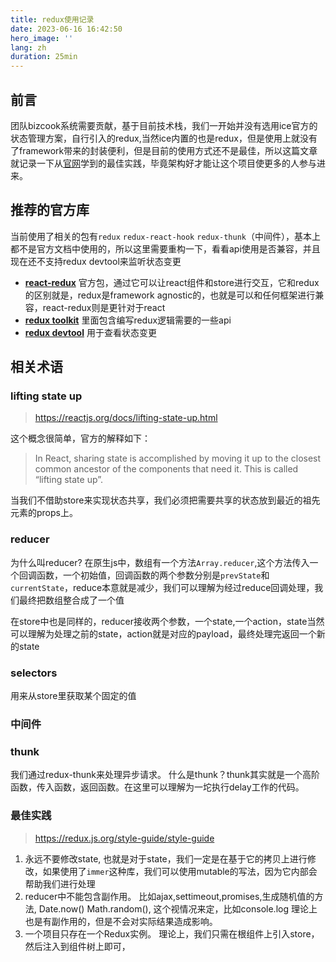 ```yaml
---
title: redux使用记录
date: 2023-06-16 16:42:50
hero_image: ''
lang: zh
duration: 25min
---
```


## 前言
团队bizcook系统需要贡献，基于目前技术栈，我们一开始并没有选用ice官方的状态管理方案，自行引入的redux,当然ice内置的也是redux，但是使用上就没有了framework带来的封装便利，但是目前的使用方式还不是最佳，所以这篇文章就记录一下从[官网](https://redux.js.org/tutorials/essentials/part-1-overview-concepts)学到的最佳实践，毕竟架构好才能让这个项目使更多的人参与进来。

## 推荐的官方库
当前使用了相关的包有`redux` `redux-react-hook` `redux-thunk`（中间件），基本上都不是官方文档中使用的，所以这里需要重构一下，看看api使用是否兼容，并且现在还不支持redux devtool来监听状态变更
- **[react-redux](https://react-redux.js.org/)** 官方包，通过它可以让react组件和store进行交互，它和redux的区别就是，redux是framework agnostic的，也就是可以和任何框架进行兼容，react-redux则是更针对于react
- **[redux toolkit](https://redux-toolkit.js.org/introduction/getting-started)** 里面包含编写redux逻辑需要的一些api
- **[redux devtool](https://github.com/zalmoxisus/redux-devtools-extension)**  用于查看状态变更


## 相关术语
### lifting state up
>https://reactjs.org/docs/lifting-state-up.html

这个概念很简单，官方的解释如下：
>In React, sharing state is accomplished by moving it up to the closest common ancestor of the components that need it. This is called “lifting state up”. 

当我们不借助store来实现状态共享，我们必须把需要共享的状态放到最近的祖先元素的props上。
### reducer
为什么叫reducer? 在原生js中，数组有一个方法`Array.reducer`,这个方法传入一个回调函数，一个初始值，回调函数的两个参数分别是`prevState`和`currentState`，reduce本意就是减少，我们可以理解为经过reduce回调处理，我们最终把数组整合成了一个值

在store中也是同样的，reducer接收两个参数，一个state,一个action，state当然可以理解为处理之前的state，action就是对应的payload，最终处理完返回一个新的state

### selectors
用来从store里获取某个固定的值

### 中间件
### thunk
我们通过redux-thunk来处理异步请求。
什么是thunk？thunk其实就是一个高阶函数，传入函数，返回函数。在这里可以理解为一坨执行delay工作的代码。

### 最佳实践
> https://redux.js.org/style-guide/style-guide

1. 永远不要修改state, 也就是对于state，我们一定是在基于它的拷贝上进行修改，如果使用了`immer`这种库，我们可以使用mutable的写法，因为它内部会帮助我们进行处理
2. reducer中不能包含副作用。 比如ajax,settimeout,promises,生成随机值的方法, Date.now() Math.random(), 这个视情况来定，比如console.log 理论上也是有副作用的，但是不会对实际结果造成影响。
3. 一个项目只存在一个Redux实例。 理论上，我们只需在根组件上引入store，然后注入到组件树上即可，